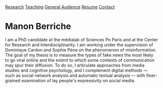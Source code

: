 [Research](Research/research.md)      [Teaching](teaching.md)      [General Audience](General-audience/general-audience.med)     [Resume](Resume/resume.md)      [Contact](Contact/contact.md)

# Manon Berriche

I am a PhD candidate at the médialab of Sciences Po Paris and at the Center for Research and Interdisciplinarity. I am working under the supervision of Dominique Cardon and Sophie Pène on the phenomenon of misinformation. The goal of my thesis is to measure the types of fake news the most likely to go viral online and the extent to which some contexts of communication may spur their diffusion. To do so, I articulate approaches from media studies and cognitive psychology, and I complement digital methods — such as social network analysis and automatic textual analysis — with finer-grained examination of lay people's expressivity on social media.
